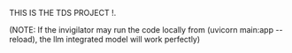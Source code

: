 THIS IS THE TDS PROJECT !.

(NOTE: If the invigilator may run the code locally from (uvicorn main:app --reload), the llm integrated model will work perfectly)


